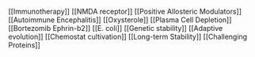 [[Immunotherapy]]
[[NMDA receptor]]
[[Positive Allosteric Modulators]]
[[Autoimmune Encephalitis]]
[[Oxysterole]]
[[Plasma Cell Depletion]]
[[Bortezomib Ephrin-b2]]
[[E. coli]]
[[Genetic stability]]
[[Adaptive evolution]]
[[Chemostat cultivation]]
[[Long-term Stability]]
[[Challenging Proteins]]
